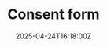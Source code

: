 ---
title: Consent form
linkTitle: Consent form
date: '2025-04-24T16:18:00Z'
weight: 1
description: No content
draft: false
ref: consent-form
---
